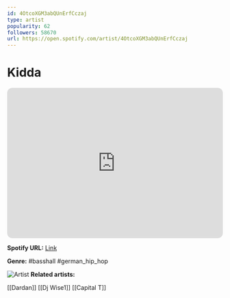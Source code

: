 ```yaml
---
id: 4OtcoXGM3abQUnErfCczaj
type: artist
popularity: 62
followers: 58670
url: https://open.spotify.com/artist/4OtcoXGM3abQUnErfCczaj
---
```

# Kidda

<iframe style="border-radius:12px" src="https://open.spotify.com/embed/artist/4OtcoXGM3abQUnErfCczaj" width="100%" height="352" frameBorder="0" allowfullscreen="" allow="autoplay; clipboard-write; encrypted-media; fullscreen; picture-in-picture" loading="lazy"></iframe>

**Spotify URL:** [Link](https://open.spotify.com/artist/4OtcoXGM3abQUnErfCczaj)

**Genre:**  #basshall #german_hip_hop

![Artist](https://i.scdn.co/image/ab6761610000e5eb317a3b8d80eace7119e48acf)
**Related artists:**

[[Dardan]]
[[Dj Wise1]]
[[Capital T]]
